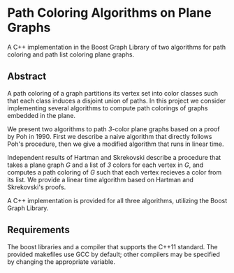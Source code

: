 # Path Coloring Algorithms on Plane Graphs
 A C++ implementation in the Boost Graph Library of two algorithms for path
 coloring and path list coloring plane graphs.

## Abstract
 A path coloring of a graph partitions its vertex set into color classes such
 that each class induces a disjoint union of paths. In this project we consider
 implementing several algorithms to compute path colorings of graphs embedded in
 the plane.

 We present two algorithms to path *3*-color plane graphs based on a proof by Poh
 in 1990. First we describe a naive algorithm that directly follows Poh's
 procedure, then we give a modified algorithm that runs in linear time.

 Independent results of Hartman and Skrekovski describe a procedure that takes a
 plane graph *G* and a list of *3* colors for each vertex in *G*, and computes a path
 coloring of *G* such that each vertex recieves a color from its list. We provide
 a linear time algorithm based on Hartman and Skrekovski's proofs.

 A C++ implementation is provided for all three algorithms, utilizing the Boost
 Graph Library.

## Requirements
 The boost libraries and a compiler that supports the C++11 standard. The
 provided makefiles use GCC by default; other compilers may be specified by
 changing the appropriate variable.

